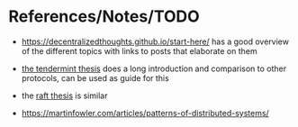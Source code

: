 # References/Notes/TODO

- https://decentralizedthoughts.github.io/start-here/ has a good overview of the different topics with links to posts that elaborate on them
- [the tendermint thesis](https://knowen-production.s3.amazonaws.com/uploads/attachment/file/1814/Buchman_Ethan_201606_Msater%2Bthesis.pdf) does a long introduction and comparison to other protocols, can be used as guide for this
- the [raft thesis](https://www.web.stanford.edu/~ouster/cgi-bin/papers/OngaroPhD.pdf) is similar

- https://martinfowler.com/articles/patterns-of-distributed-systems/
